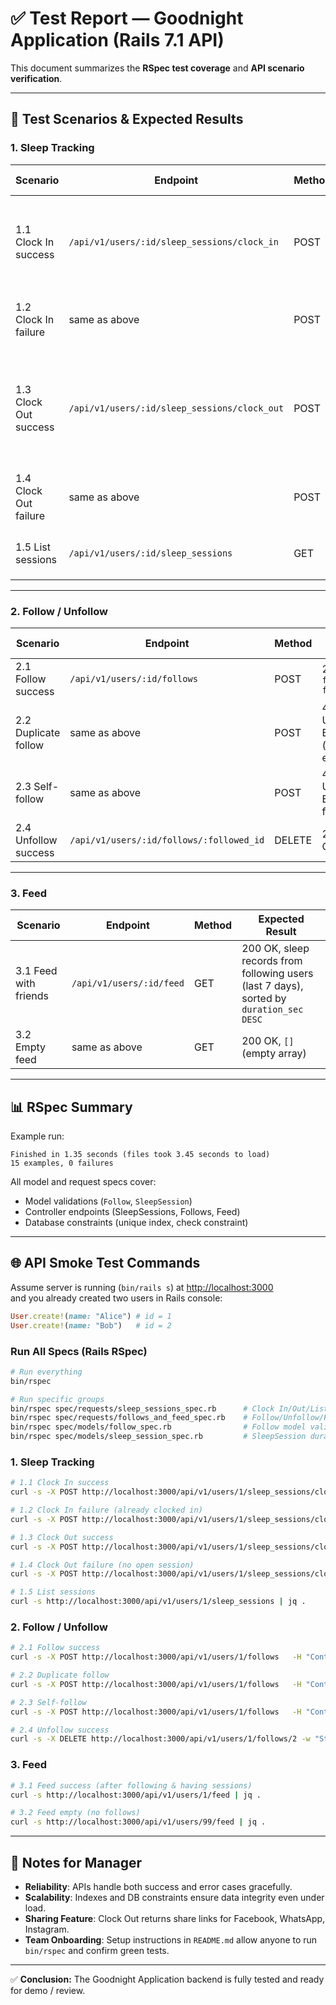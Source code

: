 # ✅ Test Report — Goodnight Application (Rails 7.1 API)

This document summarizes the **RSpec test coverage** and **API scenario verification**.

---

## 🧪 Test Scenarios & Expected Results

### 1. Sleep Tracking

| Scenario | Endpoint | Method | Expected Result |
|----------|----------|--------|-----------------|
| 1.1 Clock In success | `/api/v1/users/:id/sleep_sessions/clock_in` | POST | 201 Created, `{ success: true, message: "Clock in success" }`, new record with `slept_at` |
| 1.2 Clock In failure | same as above | POST | 422 Unprocessable Entity, error: `"already clocked in"` |
| 1.3 Clock Out success | `/api/v1/users/:id/sleep_sessions/clock_out` | POST | 200 OK, `{ success: true, message: "Congrats!", share_links: {...} }`, record with `woke_at` and duration |
| 1.4 Clock Out failure | same as above | POST | 422 Unprocessable Entity, error: `"no open session"` |
| 1.5 List sessions | `/api/v1/users/:id/sleep_sessions` | GET | 200 OK, array of sessions sorted by `created_at` |

---

### 2. Follow / Unfollow

| Scenario | Endpoint | Method | Expected Result |
|----------|----------|--------|-----------------|
| 2.1 Follow success | `/api/v1/users/:id/follows` | POST | 201 Created, `{ follower_id, followed_id }` |
| 2.2 Duplicate follow | same as above | POST | 422 Unprocessable Entity (validation error) |
| 2.3 Self-follow | same as above | POST | 422 Unprocessable Entity (cannot follow self) |
| 2.4 Unfollow success | `/api/v1/users/:id/follows/:followed_id` | DELETE | 204 No Content |

---

### 3. Feed

| Scenario | Endpoint | Method | Expected Result |
|----------|----------|--------|-----------------|
| 3.1 Feed with friends | `/api/v1/users/:id/feed` | GET | 200 OK, sleep records from following users (last 7 days), sorted by `duration_sec DESC` |
| 3.2 Empty feed | same as above | GET | 200 OK, `[]` (empty array) |

---

## 📊 RSpec Summary

Example run:
```
Finished in 1.35 seconds (files took 3.45 seconds to load)
15 examples, 0 failures
```

All model and request specs cover:

- Model validations (`Follow`, `SleepSession`)  
- Controller endpoints (SleepSessions, Follows, Feed)  
- Database constraints (unique index, check constraint)  

---

## 🌐 API Smoke Test Commands

Assume server is running (`bin/rails s`) at [http://localhost:3000](http://localhost:3000)  
and you already created two users in Rails console:

```ruby
User.create!(name: "Alice") # id = 1
User.create!(name: "Bob")   # id = 2
```

### Run All Specs (Rails RSpec)
```bash
# Run everything
bin/rspec

# Run specific groups
bin/rspec spec/requests/sleep_sessions_spec.rb      # Clock In/Out/List
bin/rspec spec/requests/follows_and_feed_spec.rb    # Follow/Unfollow/Feed
bin/rspec spec/models/follow_spec.rb                # Follow model validations
bin/rspec spec/models/sleep_session_spec.rb         # SleepSession duration calc
```

### 1. Sleep Tracking
```bash
# 1.1 Clock In success
curl -s -X POST http://localhost:3000/api/v1/users/1/sleep_sessions/clock_in | jq .

# 1.2 Clock In failure (already clocked in)
curl -s -X POST http://localhost:3000/api/v1/users/1/sleep_sessions/clock_in | jq .

# 1.3 Clock Out success
curl -s -X POST http://localhost:3000/api/v1/users/1/sleep_sessions/clock_out | jq .

# 1.4 Clock Out failure (no open session)
curl -s -X POST http://localhost:3000/api/v1/users/1/sleep_sessions/clock_out | jq .

# 1.5 List sessions
curl -s http://localhost:3000/api/v1/users/1/sleep_sessions | jq .
```

### 2. Follow / Unfollow
```bash
# 2.1 Follow success
curl -s -X POST http://localhost:3000/api/v1/users/1/follows   -H "Content-Type: application/json"   -d '{"followed_id": 2}' | jq .

# 2.2 Duplicate follow
curl -s -X POST http://localhost:3000/api/v1/users/1/follows   -H "Content-Type: application/json"   -d '{"followed_id": 2}' | jq .

# 2.3 Self-follow
curl -s -X POST http://localhost:3000/api/v1/users/1/follows   -H "Content-Type: application/json"   -d '{"followed_id": 1}' | jq .

# 2.4 Unfollow success
curl -s -X DELETE http://localhost:3000/api/v1/users/1/follows/2 -w "Status: %{http_code}\n"
```

### 3. Feed
```bash
# 3.1 Feed success (after following & having sessions)
curl -s http://localhost:3000/api/v1/users/1/feed | jq .

# 3.2 Feed empty (no follows)
curl -s http://localhost:3000/api/v1/users/99/feed | jq .
```

---

## 🚀 Notes for Manager

- **Reliability**: APIs handle both success and error cases gracefully.  
- **Scalability**: Indexes and DB constraints ensure data integrity even under load.  
- **Sharing Feature**: Clock Out returns share links for Facebook, WhatsApp, Instagram.  
- **Team Onboarding**: Setup instructions in `README.md` allow anyone to run `bin/rspec` and confirm green tests.  

---

✅ **Conclusion:** The Goodnight Application backend is fully tested and ready for demo / review.
